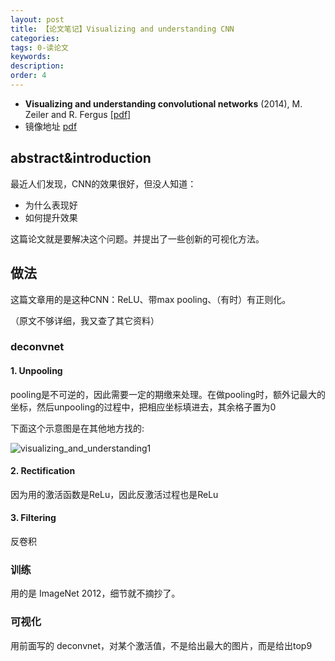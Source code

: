 ```yaml
---
layout: post
title: 【论文笔记】Visualizing and understanding CNN
categories:
tags: 0-读论文
keywords:
description:
order: 4
---
```



- **Visualizing and understanding convolutional networks** (2014), M. Zeiler and R. Fergus [[pdf]](http://arxiv.org/pdf/1311.2901)
- 镜像地址 [pdf](https://github.com/guofei9987/pictures_for_blog/tree/master/papers)

## abstract&introduction
最近人们发现，CNN的效果很好，但没人知道：
- 为什么表现好
- 如何提升效果

这篇论文就是要解决这个问题。并提出了一些创新的可视化方法。

## 做法
这篇文章用的是这种CNN：ReLU、带max pooling、（有时）有正则化。

（原文不够详细，我又查了其它资料）
### deconvnet
#### 1. Unpooling

pooling是不可逆的，因此需要一定的期缴来处理。在做pooling时，额外记最大的坐标，然后unpooling的过程中，把相应坐标填进去，其余格子置为0

下面这个示意图是在其他地方找的:

![visualizing_and_understanding1](/pictures_for_blog/papers/Understanding_Generalization_Transfer/visualizing_and_understanding1.png)

#### 2. Rectification

因为用的激活函数是ReLu，因此反激活过程也是ReLu

#### 3. Filtering

反卷积




### 训练
用的是 ImageNet 2012，细节就不摘抄了。

### 可视化
用前面写的 deconvnet，对某个激活值，不是给出最大的图片，而是给出top9
